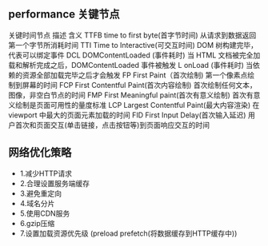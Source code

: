 ## performance 关键节点
  关键时间节点              描述                                            含义
  TTFB         time to first byte(首字节时间)             从请求到数据返回第一个字节所消耗时间
  TTI          Time to Interactive(可交互时间)            DOM 树构建完毕，代表可以绑定事件
  DCL          DOMContentLoaded (事件耗时)                当 HTML 文档被完全加载和解析完成之后，DOMContentLoaded 事件被触发
  L            onLoad (事件耗时)                          当依赖的资源全部加载完毕之后才会触发
  FP           First Paint（首次绘制)                     第一个像素点绘制到屏幕的时间
  FCP          First Contentful Paint(首次内容绘制)       首次绘制任何文本，图像，非空白节点的时间
  FMP          First Meaningful paint(首次有意义绘制)     首次有意义绘制是页面可用性的量度标准
  LCP          Largest Contentful Paint(最大内容渲染)     在 viewport 中最大的页面元素加载的时间
  FID          First Input Delay(首次输入延迟)            用户首次和页面交互(单击链接，点击按钮等)到页面响应交互的时间

## 网络优化策略
- 1.减少HTTP请求
- 2.合理设置服务端缓存
- 3.避免重定向
- 4.域名分片
- 5.使用CDN服务
- 6.gzip压缩
- 7.设置加载资源优先级 (preload prefetch(将数据缓存到HTTP缓存中))

